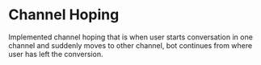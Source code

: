 # Channel Hoping

Implemented channel hoping that is when user starts conversation in one channel and suddenly moves to other channel, bot continues from where user has left the conversion.
